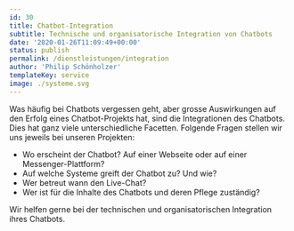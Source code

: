 ```yaml
---
id: 30
title: Chatbot-Integration
subtitle: Technische und organisatorische Integration von Chatbots
date: '2020-01-26T11:09:49+00:00'
status: publish
permalink: /dienstleistungen/integration
author: 'Philip Schönholzer'
templateKey: service
image: ./systeme.svg
---
```


Was häufig bei Chatbots vergessen geht, aber grosse Auswirkungen auf den Erfolg eines Chatbot-Projekts hat, sind die Integrationen des Chatbots. Dies hat ganz viele unterschiedliche Facetten. Folgende Fragen stellen wir uns jeweils bei unseren Projekten:

- Wo erscheint der Chatbot? Auf einer Webseite oder auf einer Messenger-Plattform?
- Auf welche Systeme greift der Chatbot zu? Und wie?
- Wer betreut wann den Live-Chat?
- Wer ist für die Inhalte des Chatbots und deren Pflege zuständig?

Wir helfen gerne bei der technischen und organisatorischen Integration ihres Chatbots.
